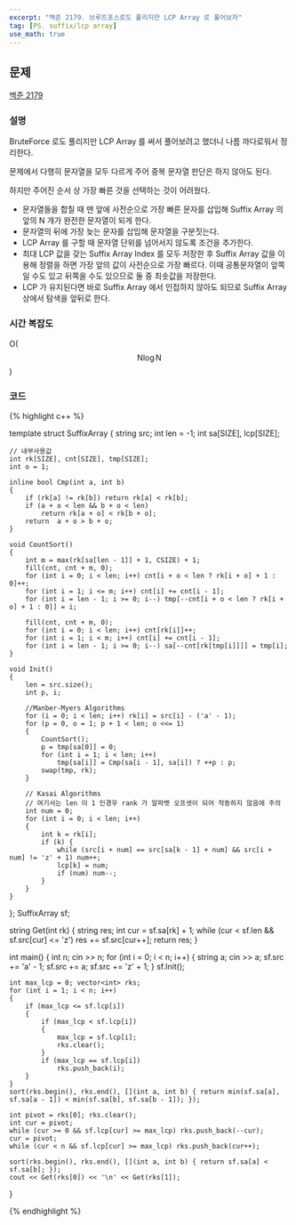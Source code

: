 ```yaml
---
excerpt: "백준 2179. 브루트포스로도 풀리지만 LCP Array 로 풀어보자"
tag: [PS. suffix/lcp array]
use_math: true
---
```


## 문제

[백준 2179](https://www.acmicpc.net/problem/2179)


### 설명

BruteForce 로도 풀리지만 LCP Array 를 써서 풀어보려고 했더니 나름 까다로워서 정리한다.

문제에서 다행히 문자열을 모두 다르게 주어 중복 문자열 판단은 하지 않아도 된다. 

하지만 주어진 순서 상 가장 빠른 것을 선택하는 것이 어려웠다.
+ 문자열들을 합칠 때 맨 앞에 사전순으로 가장 빠른 문자를 삽입해 Suffix Array 의 앞의 N 개가 완전한 문자열이 되게 한다. 
+ 문자열의 뒤에 가장 늦는 문자를 삽입해 문자열을 구분짓는다. 
+ LCP Array 를 구할 때 문자열 단위를 넘어서지 않도록 조건을 추가한다.
+ 최대 LCP 값을 갖는 Suffix Array Index 를 모두 저장한 후 Suffix Array 값을 이용해 정렬을 하면 가장 앞의 값이 사전순으로 가장 빠르다. 이때 공통문자열이 앞쪽일 수도 있고 뒤쪽을 수도 있으므로 둘 중 최솟값을 저장한다.
+ LCP 가 유지된다면 바로 Suffix Array 에서 인접하지 않아도 되므로 Suffix Array 상에서 탐색을 앞뒤로 한다.

### 시간 복잡도

O($$ \mathrm{N}\log{\mathrm{N}} $$)


### 코드

{% highlight c++ %}

template<int SIZE = 2050002, int CSIZE = 30>
struct SuffixArray
{
	string src; int len = -1;
	int sa[SIZE], lcp[SIZE];

	// 내부사용값
	int rk[SIZE], cnt[SIZE], tmp[SIZE];
	int o = 1;

	inline bool Cmp(int a, int b)
	{
		if (rk[a] != rk[b]) return rk[a] < rk[b];
		if (a + o < len && b + o < len)
			return rk[a + o] < rk[b + o];
		return  a + o > b + o;
	}

	void CountSort()
	{
		int m = max(rk[sa[len - 1]] + 1, CSIZE) + 1;
		fill(cnt, cnt + m, 0);
		for (int i = 0; i < len; i++) cnt[i + o < len ? rk[i + o] + 1 : 0]++;
		for (int i = 1; i <= m; i++) cnt[i] += cnt[i - 1];
		for (int i = len - 1; i >= 0; i--) tmp[--cnt[i + o < len ? rk[i + o] + 1 : 0]] = i;

		fill(cnt, cnt + m, 0);
		for (int i = 0; i < len; i++) cnt[rk[i]]++;
		for (int i = 1; i < m; i++) cnt[i] += cnt[i - 1];
		for (int i = len - 1; i >= 0; i--) sa[--cnt[rk[tmp[i]]]] = tmp[i];
	}

	void Init()
	{
		len = src.size();
		int p, i;

		//Manber-Myers Algorithms
		for (i = 0; i < len; i++) rk[i] = src[i] - ('a' - 1);
		for (p = 0, o = 1; p + 1 < len; o <<= 1)
		{
			CountSort();
			p = tmp[sa[0]] = 0;
			for (int i = 1; i < len; i++)
				tmp[sa[i]] = Cmp(sa[i - 1], sa[i]) ? ++p : p;
			swap(tmp, rk);
		}

		// Kasai Algorithms
		// 여기서는 len 이 1 인경우 rank 가 알파벳 오프셋이 되어 작동하지 않음에 주의
		int num = 0;
		for (int i = 0; i < len; i++)
		{
			int k = rk[i];
			if (k) {
				while (src[i + num] == src[sa[k - 1] + num] && src[i + num] != 'z' + 1) num++;
				lcp[k] = num;
				if (num) num--;
			}
		}
	}
};
SuffixArray sf;

string Get(int rk)
{
	string res;
	int cur = sf.sa[rk] + 1;
	while (cur < sf.len && sf.src[cur] <= 'z') res += sf.src[cur++];
	return res;
}

int main()
{
	int n; cin >> n;
	for (int i = 0; i < n; i++) {
		string a; cin >> a;
		sf.src += 'a' - 1;
		sf.src += a;
		sf.src += 'z' + 1;
	}
	sf.Init();

	int max_lcp = 0; vector<int> rks;
	for (int i = 1; i < n; i++)
	{
		if (max_lcp <= sf.lcp[i])
		{
			if (max_lcp < sf.lcp[i])
			{
				max_lcp = sf.lcp[i];
				rks.clear();
			}
			if (max_lcp == sf.lcp[i])
				rks.push_back(i);
		}
	}
	sort(rks.begin(), rks.end(), [](int a, int b) { return min(sf.sa[a], sf.sa[a - 1]) < min(sf.sa[b], sf.sa[b - 1]); });

	int pivot = rks[0]; rks.clear();
	int cur = pivot;
	while (cur >= 0 && sf.lcp[cur] >= max_lcp) rks.push_back(--cur);
	cur = pivot;
	while (cur < n && sf.lcp[cur] >= max_lcp) rks.push_back(cur++);

	sort(rks.begin(), rks.end(), [](int a, int b) { return sf.sa[a] < sf.sa[b]; });
	cout << Get(rks[0]) << '\n' << Get(rks[1]);
}

{% endhighlight %}
